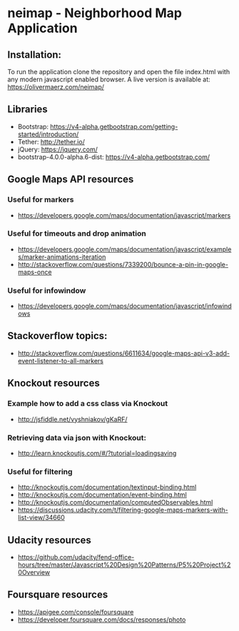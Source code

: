 # neimap - Neighborhood Map Application

## Installation:
To run the application clone the repository and open the file index.html with any modern javascript enabled browser. 
A live version is available at: https://olivermaerz.com/neimap/


## Libraries
* Bootstrap: https://v4-alpha.getbootstrap.com/getting-started/introduction/
* Tether: http://tether.io/
* jQuery: https://jquery.com/
* bootstrap-4.0.0-alpha.6-dist: https://v4-alpha.getbootstrap.com/


## Google Maps API resources
### Useful for markers
* https://developers.google.com/maps/documentation/javascript/markers

### Useful for timeouts and drop animation
* https://developers.google.com/maps/documentation/javascript/examples/marker-animations-iteration
* http://stackoverflow.com/questions/7339200/bounce-a-pin-in-google-maps-once

### Useful for infowindow
* https://developers.google.com/maps/documentation/javascript/infowindows


## Stackoverflow topics:
* http://stackoverflow.com/questions/6611634/google-maps-api-v3-add-event-listener-to-all-markers


## Knockout resources
### Example how to add a css class via Knockout
* http://jsfiddle.net/vyshniakov/gKaRF/

### Retrieving data via json with Knockout:
* http://learn.knockoutjs.com/#/?tutorial=loadingsaving 

### Useful for filtering
* http://knockoutjs.com/documentation/textinput-binding.html
* http://knockoutjs.com/documentation/event-binding.html
* http://knockoutjs.com/documentation/computedObservables.html
* https://discussions.udacity.com/t/filtering-google-maps-markers-with-list-view/34660


## Udacity resources
* https://github.com/udacity/fend-office-hours/tree/master/Javascript%20Design%20Patterns/P5%20Project%20Overview


## Foursquare resources 
* https://apigee.com/console/foursquare
* https://developer.foursquare.com/docs/responses/photo



